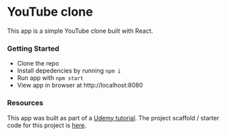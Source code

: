 # YouTube clone

This app is a simple YouTube clone built with React.

### Getting Started

* Clone the repo
* Install depedencies by running `npm i`
* Run app with `npm start`
* View app in browser at http://localhost:8080

### Resources

This app was built as part of a [Udemy tutorial](https://www.udemy.com/react-redux/). The project scaffold / starter code for this project is [here](https://github.com/StephenGrider/ReduxSimpleStarter.git).
